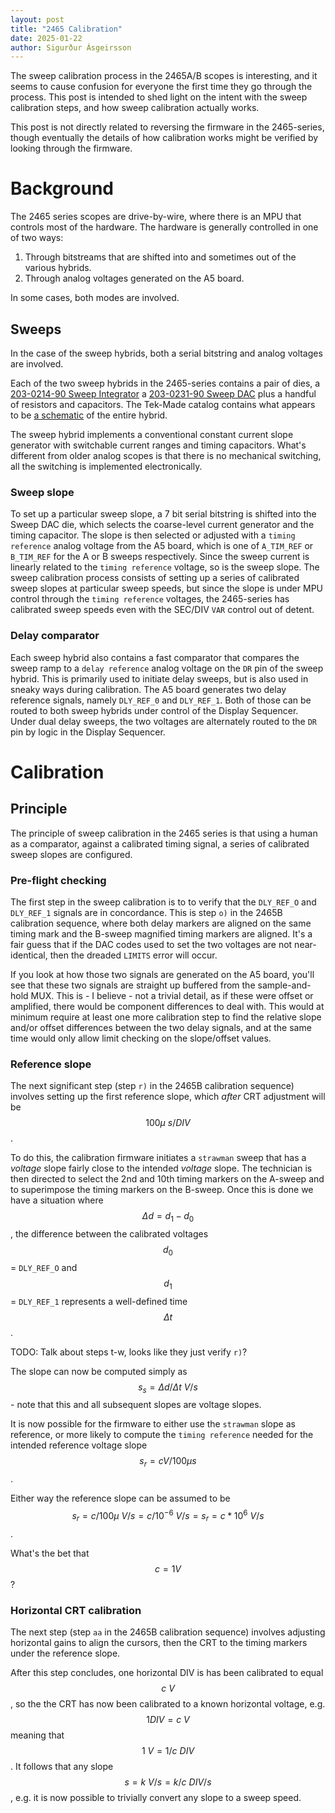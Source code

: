 ```yaml
---
layout: post
title: "2465 Calibration"
date: 2025-01-22
author: Sigurður Ásgeirsson
---
```


The sweep calibration process in the 2465A/B scopes is interesting, and it seems
to cause confusion for everyone the first time they go through the process.
This post is intended to shed light on the intent with the sweep calibration
steps, and how sweep calibration actually works.

This post is not directly related to reversing the firmware in the 2465-series,
though eventually the details of how calibration works might be verified by looking
through the firmware.

# Background

The 2465 series scopes are drive-by-wire, where there is an MPU that controls most
of the hardware.
The hardware is generally controlled in one of two ways:
  1. Through bitstreams that are shifted into and sometimes out of the various hybrids.
  2. Through analog voltages generated on the A5 board.

In some cases, both modes are involved.

## Sweeps

In the case of the sweep hybrids, both a serial bitstring and analog voltages are involved.

Each of the two sweep hybrids in the 2465-series contains a pair of dies, a
[203-0214-90 Sweep Integrator](https://w140.com/tekwiki/images/c/c9/Tek-Made_Integrated_Circuits_Catalog.pdf#page=295) a
[203-0231-90 Sweep DAC](https://w140.com/tekwiki/images/c/c9/Tek-Made_Integrated_Circuits_Catalog.pdf#page=323) plus
a handful of resistors and capacitors.
The Tek-Made catalog contains what appears to be
[a schematic](https://w140.com/tekwiki/images/c/c9/Tek-Made_Integrated_Circuits_Catalog.pdf#page=301)
of the entire hybrid.

The sweep hybrid implements a conventional constant current slope generator with switchable
current ranges and timing capacitors.
What's different from older analog scopes is that there is no mechanical switching, all the switching
is implemented electronically.

### Sweep slope

To set up a particular sweep slope, a 7 bit serial bitstring is shifted into the Sweep DAC die, which
selects the coarse-level current generator and the timing capacitor.
The slope is then selected or adjusted with a `timing reference` analog voltage from the A5 board,
which is one of `A_TIM_REF` or `B_TIM_REF` for the A or B sweeps respectively.
Since the sweep current is linearly related to the `timing reference` voltage, so is the sweep slope.
The sweep calibration process consists of setting up a series of calibrated sweep slopes at particular
sweep speeds, but since the slope is under MPU control through the `timing reference` voltages,
the 2465-series has calibrated sweep speeds even with the SEC/DIV `VAR` control out of detent.

### Delay comparator

Each sweep hybrid also contains a fast comparator that compares the sweep ramp to a `delay reference`
analog voltage on the `DR` pin of the sweep hybrid.
This is primarily used to initiate delay sweeps, but is also used in sneaky ways during calibration.
The A5 board generates two delay reference signals, namely `DLY_REF_0` and `DLY_REF_1`.
Both of those can be routed to both sweep hybrids under control of the Display Sequencer.
Under dual delay sweeps, the two voltages are alternately routed to the `DR` pin by logic in the
Display Sequencer.

# Calibration

## Principle

The principle of sweep calibration in the 2465 series is that using a human as a comparator,
against a calibrated timing signal, a series of calibrated sweep slopes are configured.

### Pre-flight checking

The first step in the sweep calibration is to to verify that the `DLY_REF_O` and `DLY_REF_1`
signals are in concordance.
This is step `o)` in the 2465B calibration sequence, where both delay markers are aligned
on the same timing mark and the B-sweep magnified timing markers are aligned.
It's a fair guess that if the DAC codes used to set the two voltages are not near-identical,
then the dreaded `LIMITS` error will occur.

If you look at how those two signals are generated on the A5 board, you'll see that these
two signals are straight up buffered from the sample-and-hold MUX.
This is - I believe - not a trivial detail, as if these were offset or amplified, there
would be component differences to deal with.
This would at minimum require at least one more calibration step to find the relative slope
and/or offset differences between the two delay signals, and at the same time would only
allow limit checking on the slope/offset values.

### Reference slope

The next significant step (step `r)` in the 2465B calibration sequence) involves setting
up the first reference slope, which *after* CRT adjustment will be $$100\mu \ s/DIV$$.

To do this, the calibration firmware initiates a `strawman` sweep that has a *voltage* slope
fairly close to the intended *voltage* slope.
The technician is then directed to select the 2nd and 10th timing markers on the A-sweep
and to superimpose the timing markers on the B-sweep.
Once this is done we have a situation where $$\Delta d = d_1 - d_0$$, the difference between
the calibrated voltages $$d_0$$ = `DLY_REF_O` and $$d_1$$ = `DLY_REF_1` represents a
well-defined time $$ \Delta t $$.

TODO: Talk about steps t-w, looks like they just verify `r)`?

The slope can now be computed simply as $$s_s =\Delta d/\Delta t \ V/s $$ - note
that this and all subsequent slopes are voltage slopes.

It is now possible for the firmware to either use the `strawman` slope as reference, or
more likely to compute the `timing reference` needed for the intended reference voltage
slope $$ s_r = cV / {100 \mu s} $$.

Either way the reference slope can be assumed to
be $$ s_r = c/100 \mu \ V/s = c/10^{-6} \ V/s =  s_r = c*10^6 \ V/s $$.

What's the bet that $$ c = 1V $$?


### Horizontal CRT calibration

The next step (step `aa` in the 2465B calibration sequence) involves adjusting horizontal
gains to align the cursors, then the CRT to the timing markers under the reference slope.

After this step concludes, one horizontal DIV is has been calibrated to equal $$c \ V$$,
so the the CRT has now been calibrated to a known horizontal voltage, e.g. $$ 1DIV=c \ V$$
meaning that $$1 \ V = 1/c \ DIV$$.
It follows that any slope $$ s = k \ V/s = k/c \ DIV/s $$, e.g. it is now possible to
trivially convert any slope to a sweep speed.

